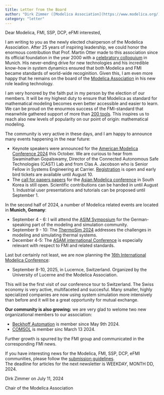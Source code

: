 ```yaml
---
title: Letter from the Board
author: "Dirk Zimmer ([Modelica Association](https://www.modelica.org/))"
category: "letter"
---
```



Dear Modelica, FMI, SSP, DCP, eFMI interested,

I am writing to you as the newly elected chairperson of the Modelica Association. After 25 years of inspiring leadership, we could honor the enormous contribution that Prof. Martin Otter made to this association since its official foundation in the year 2000 with a [celebratory colloquium](https://modelica.org/news/2024-05-28-new-board-elected/) in Munich. His never-ending drive for new technologies and his incredible know-how in system dynamics ensured that both Modelica and FMI became standards of world-wide recoginition. Given this, I am even more happy that he remains on the board of the [Modelica Association](https://modelica.org/association/) in his new role leading technology. 

I am very honored by the faith put in my person by the election of our members. It will be my highest duty to ensure that Modelica as standard for mathematical modeling becomes even better accessible and easier to learn. We can be proud on the enourmos success of the FMI-standard that meanwhile gathered support of more than [200 tools](https://fmi-standard.org/tools/). This inspires us to reach also new levels of popularity on our point of origin: mathematical modeling. 

The community is very active in these days, and I am happy to announce many events happening in the near future:

- Keynote speakers were announced for the [American Modelica Conference 2024](https://modelica.org/events/american2024/) this October. We are curious to hear from Swaminathan Gopalswamy, Director of the Connected Autonomous Safe Technologies (CAST) Lab and from Clas A. Jacobson  who is Senior Fellow in Systems Engineering at Carrier. [Registration](https://www.eventbrite.com/e/american-modelica-conference-2024-tickets-794519207337?aff=oddtdtcreator) is open and early bird tickets are available until August 10. 
- The [call for papers papers](https://modelica.org/events/asian2024/call2024/) for the [Asian Modelica conference](https://modelica.org/events/asian2024/) in South Korea is still open. Scientific contributions can be handed in until August 1. Industrial user presentations and tutorials can be proposed until September 1. 

In the second half of 2024, a number of Modelica related events are located in **Munich, Gemany**:

- September 4 - 6: I will attend the [ASIM Symposium](https://www.asim-gi.org/asim2024) for the German-speaking part of the modeling and simulation community. 
- September 9 - 10: The [ThermoSim 2024](https://ltx.de/thermosim/2024) addresses the challenges in modeling and simulating thermal systems.
- December 4-5: The [ASAM international Conference](https://aic.asam.net/main_frontend.php) is especially relevant with respect to FMI and related standards.

Last but certainly not least, we are now planning the 
[16th International Modelica Conference](https://modelica.org/news/2024-06-24-16th-modelica-conference-lucerne/):
- September 8-10, 2025, in Lucernce, Switzerland. Organized by the University of Lucerne and the Modelica Association.

This will be the first visit of our conference tour to Switzerland. The Swiss economy is very active, multifaceted and succesful. Many smaller, highly specialized companies are now using system simulation more intensively than before and it will be a great opportunity for mutual exchange.

**Our community is also growing:**  we are very glad to welome two new organizational members to our association:

- [Beckhoff Automation](https://www.beckhoff.com/en-en/company/) is member since May 9th 2024. 
- [COMSOL](https://www.comsol.com/) is member sinc March 13 2024.

Further growth is spurred by the FMI group and communicated in the corresponding FMI news. 


<!---
Release of the news bylaws

At the last Modelica Association Assembly Meeting on Feb. 27, several [changes of the MA Bylaws](https://github.com/modelica/MA-Bylaws/pull/28) have been accepted by a majority of the votes. These changes take effect, if the second, required voting at the MA annual assembly meeting on May 28 will also be positive. The changes include adaptations due to legal requirements, clarification of voting of organizational members, fully adaptation of electronic meetings with increased flexibility of assembly meetings and other simplifications. 
-->

If you have interesting news for the Modelica, FMI, SSP, DCP, eFMI communities, please 
follow the [submission guidelines](https://newsletter.modelica.org/submission-guidelines.html).<br>
The deadline for articles for the next newsletter is WEEKDAY, MONTH DD, 2024.


Dirk Zimmer on July 11, 2024

Chair of the Modelica Association